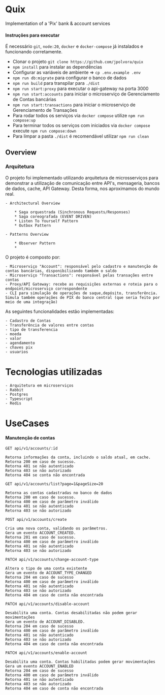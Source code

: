 # Quix
Implementation of a 'Pix' bank & account services

#### Instruções para executar

É necessário `git`, `node:20`, `docker` e `docker-compose` já instalados e funcionando corretamente.

- Clonar o projeto `git clone https://github.com/jpolvora/quix`
-   `npm install` para instalar as dependências
-   Configurar as variáveis de ambiente => `cp .env.example .env`
-   `npm run db:migrate` para configurar o banco de dados
-   `npm run build` para transpilar para `./dist`
-   `npm run start:proxy` para executar o api-gateway na porta 3000
-   `npm run start:accounts` para iniciar o microserviço de Gerenciamento de Contas bancárias
-   `npm run start:transactions` para iniciar o microserviço de Gerenciamento de Transações
-   Para rodar todos os serviços via `docker compose` utilize `npm run compose:up`  
-   Para terminar todos os serviços com iniciados via `docker compose` execute `npm run compose:down`
-   Para limpar a pasta `./dist` é recomendável utilizar `npm run clean`

## Overview

### Arquitetura

O projeto foi implementado utilizando arquitetura de microsserviços para demonstrar a utilização de comunicação entre API's, mensageria, bancos de dados, cache, API Gateway. Desta forma, nos aproximamos do mundo real.


    - Architectural Overview
  
        * Saga orquestrada (Sinchronous Requests/Responses)
        * Saga coreografada (EVENT DRIVEN)
        * Listen To Yourself Pattern
        * Outbox Pattern
  
    - Patterns Overview
  
        * Observer Pattern
        * 


O projeto é composto por:

    - Microserviço "Account": responsável pelo cadastro e manutenção de contas bancárias, disponibilizando também o saldo
    - Microserviço "Transactions": responsável pelas transações entre contas
    - Proxy/API Gateway: recebe as requisições externas e roteia para o endpoint/microserviço correspondente
    - CLI para simulação de operações de saque,depósito, transferência. Simula também operações de PIX do banco central (que seria feito por meio de uma integração)

As seguintes funcionalidades estão implementadas:

    - Cadastro de Contas
    - Transferência de valores entre contas
    - tipo de transferencia
    - moeda
    - valor
    - agendamento
    - chaves pix
    - usuarios

# Tecnologias utilizadas

    - Arquitetura em microserviços
    - Rabbit
    - Postgres
    - Typescript
    - Redis

# UseCases

#### Manutenção de contas

`GET api/v1/accounts/:ïd`

    Retorna informações da conta, incluindo o saldo atual, em cache.
    Retorna 200 em caso de sucesso.    
    Retorna 401 se não autenticado
    Retorna 403 se não autorizado
    Retorna 404 se conta não encontrada

`GET api/v1/accounts/list?page=1&pageSize=20`

    Retorna as contas cadastradas no banco de dados
    Retorna 200 em caso de sucesso.
    Retorna 400 em caso de parâmetro inválido
    Retorna 401 se não autenticado
    Retorna 403 se não autorizado

`POST api/v1/accounts/create`

    Cria uma nova conta, validando os parâmetros.
    Gera um evento ACCOUNT_CREATED.
    Retorna 201 em caso de sucesso.
    Retorna 400 em caso de parâmetro inválido
    Retorna 401 se não autenticado
    Retorna 403 se não autorizado

`PATCH api/v1/accounts/change-account-type`
    
    Altera o tipo de uma conta existente
    Gera um evento de ACCOUNT_TYPE_CHANGED
    Retorna 204 em caso de sucesso
    Retorna 400 em caso de parâmetro inválido    
    Retorna 401 se não autenticado
    Retorna 403 se não autorizado
    Retorna 404 em caso de conta não encontrada

`PATCH api/v1/accounts/disable-account`

    Desabilita uma conta. Contas desabilitadas não podem gerar movimentações
    Gera um evento de ACCOUNT_DISABLED.
    Retorna 204 em caso de sucesso
    Retorna 400 em caso de parâmetro inválido    
    Retorna 401 se não autenticado
    Retorna 403 se não autorizado
    Retorna 404 em caso de conta não encontrada

`PATCH api/v1/accounts/enable-account`

    Desabilita uma conta. Contas habilitadas podem gerar movimentações
    Gera um evento ACCOUNT_ENABLED
    Retorna 204 em caso de sucesso
    Retorna 400 em caso de parâmetro inválido    
    Retorna 401 se não autenticado
    Retorna 403 se não autorizado
    Retorna 404 em caso de conta não encontrada